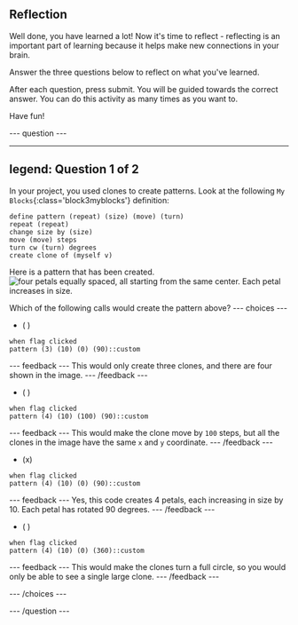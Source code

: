 ## Reflection

Well done, you have learned a lot! Now it's time to reflect - reflecting is an important part of learning because it helps make new connections in your brain.

Answer the three questions below to reflect on what you've learned.

After each question, press submit. You will be guided towards the correct answer. You can do this activity as many times as you want to.

Have fun!

--- question ---

---
legend: Question 1 of 2
---

In your project, you used clones to create patterns. Look at the following `My Blocks`{:class='block3myblocks'} definition:

```blocks3
define pattern (repeat) (size) (move) (turn)
repeat (repeat)
change size by (size)
move (move) steps
turn cw (turn) degrees
create clone of (myself v)
```

Here is a pattern that has been created.
![four petals equally spaced, all starting from the same center. Each petal increases in size.](images/quiz_1.png)

Which of the following calls would create the pattern above?
--- choices ---

- ( )
```blocks3
when flag clicked
pattern (3) (10) (0) (90)::custom
```
  --- feedback ---
This would only create three clones, and there are four shown in the image.
  --- /feedback ---

- ( )
```blocks3
when flag clicked
pattern (4) (10) (100) (90)::custom
```
  --- feedback ---
This would make the clone move by `100` steps, but all the clones in the image have the same `x` and `y` coordinate.
  --- /feedback ---

- (x) 
```blocks3
when flag clicked
pattern (4) (10) (0) (90)::custom
```
  --- feedback ---
Yes, this code creates 4 petals, each increasing in size by 10. Each petal has rotated 90 degrees.
  --- /feedback ---

- ( ) 
```blocks3
when flag clicked
pattern (4) (10) (0) (360)::custom
```
  --- feedback ---
This would make the clones turn a full circle, so you would only be able to see a single large clone.
  --- /feedback ---

--- /choices ---

--- /question ---
